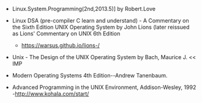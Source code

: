 - Linux.System.Programming(2nd,2013.5)] by Robert.Love
- Linux DSA (pre-compiler C learn and understand) - A Commentary on the Sixth Edition UNIX Operating System by John Lions (later reissued as Lions' Commentary on UNIX 6th Edition
    - https://warsus.github.io/lions-/
- Unix - The Design of the UNIX Operating System by Bach, Maurice J. << IMP

- Modern Operating Systems 4th Edition--Andrew Tanenbaum.    


- Advanced Programming in the UNIX Environment, Addison-Wesley, 1992 -http://www.kohala.com/start/

